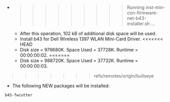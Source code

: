 * >>>>>>>>> Running inst-min-con-firmware-net-b43-installer.sh ...
  * After this operation, 102 kB of additional disk space will be used.
  * Install b43 for Dell Wireless 1397 WLAN Mini-Card Driver.
<<<<<<< HEAD
  * Disk size = 979680K. Space Used = 37728K. Runtime = 00:00:00:02.
=======
  * Disk size = 988720K. Space Used = 37732K. Runtime = 00:00:00:03.
>>>>>>> refs/remotes/origin/bullseye
  * The following NEW packages will be installed:
  ```bash
b43-fwcutter
  ```
